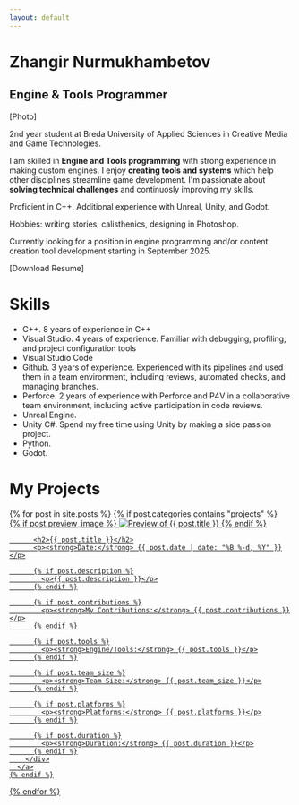 ```yaml
---
layout: default
---
```


# Zhangir Nurmukhambetov
## Engine & Tools Programmer

[Photo]

2nd year student at Breda University of Applied Sciences in Creative Media and Game Technologies. 

I am skilled in **Engine and Tools programming** with strong experience in making custom engines. I enjoy **creating tools and systems** which help other disciplines streamline game development. I'm passionate about **solving technical challenges** and continuosly improving my skills. 

Proficient in C++. Additional experience with Unreal, Unity, and Godot.

Hobbies: writing stories, calisthenics, designing in Photoshop.

Currently looking for a position in engine programming and/or content creation tool development starting in September 2025.

[Download Resume]

# Skills

- C++. 8 years of experience in C++
- Visual Studio. 4 years of experience. Familiar with debugging, profiling, and project configuration tools
- Visual Studio Code
- Github. 3 years of experience. Experienced with its pipelines and used them in a team environment, including reviews, automated checks, and managing branches.
- Perforce. 2 years of experience with Perforce and P4V in a collaborative team environment, including active participation in code reviews.
- Unreal Engine. 
- Unity C#. Spend my free time using Unity by making a side passion project. 
- Python. 
- Godot. 


# My Projects

<div class="project-list">
  {% for post in site.posts %}
    {% if post.categories contains "projects" %}
      <a href="{{ post.url }}" class="project-card-link">
        <div class="project-card">
          {% if post.preview_image %}
            <img src="{{ post.preview_image }}" alt="Preview of {{ post.title }}">
          {% endif %}

          <h2>{{ post.title }}</h2>
          <p><strong>Date:</strong> {{ post.date | date: "%B %-d, %Y" }}</p>

          {% if post.description %}
            <p>{{ post.description }}</p>
          {% endif %}

          {% if post.contributions %}
            <p><strong>My Contributions:</strong> {{ post.contributions }}</p>
          {% endif %}

          {% if post.tools %}
            <p><strong>Engine/Tools:</strong> {{ post.tools }}</p>
          {% endif %}

          {% if post.team_size %}
            <p><strong>Team Size:</strong> {{ post.team_size }}</p>
          {% endif %}

          {% if post.platforms %}
            <p><strong>Platforms:</strong> {{ post.platforms }}</p>
          {% endif %}

          {% if post.duration %}
            <p><strong>Duration:</strong> {{ post.duration }}</p>
          {% endif %}
        </div>
      </a>
    {% endif %}
  {% endfor %}
</div>
